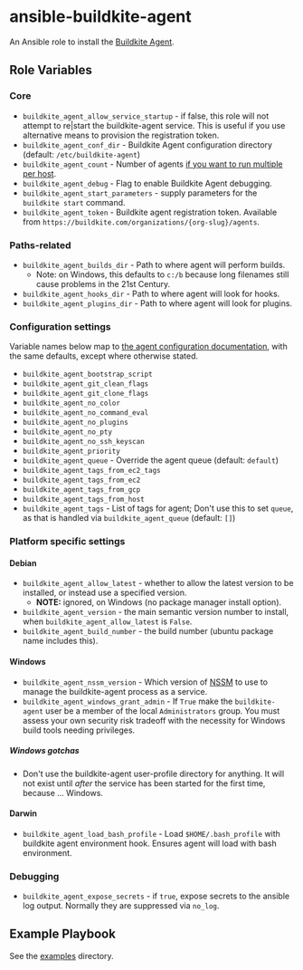 # ansible-buildkite-agent

An Ansible role to install the [Buildkite Agent](https://buildkite.com/docs/agent/v3).

## Role Variables

### Core

- `buildkite_agent_allow_service_startup` - if false, this role will not attempt to re|start the buildkite-agent service. This is useful if you use alternative means to provision the registration token.
- `buildkite_agent_conf_dir` - Buildkite Agent configuration directory (default: `/etc/buildkite-agent`)
- `buildkite_agent_count` - Number of agents [if you want to run multiple per host](https://buildkite.com/docs/agent/v3/ubuntu#running-multiple-agents).
- `buildkite_agent_debug` - Flag to enable Buildkite Agent debugging.
- `buildkite_agent_start_parameters` - supply parameters for the `buildkite start` command.
- `buildkite_agent_token` - Buildkite agent registration token. Available from `https://buildkite.com/organizations/{org-slug}/agents`.

### Paths-related

- `buildkite_agent_builds_dir` - Path to where agent will perform builds.
  - Note: on Windows, this defaults to `c:/b` because long filenames still cause problems in the 21st Century.
- `buildkite_agent_hooks_dir` - Path to where agent will look for hooks.
- `buildkite_agent_plugins_dir` - Path to where agent will look for plugins.

### Configuration settings

Variable names below map to [the agent configuration documentation](https://buildkite.com/docs/agent/v3/configuration#configuration-settings), with the same defaults, except where otherwise stated.

- `buildkite_agent_bootstrap_script`
- `buildkite_agent_git_clean_flags`
- `buildkite_agent_git_clone_flags`
- `buildkite_agent_no_color`
- `buildkite_agent_no_command_eval`
- `buildkite_agent_no_plugins`
- `buildkite_agent_no_pty`
- `buildkite_agent_no_ssh_keyscan`
- `buildkite_agent_priority`
- `buildkite_agent_queue` - Override the agent queue (default: `default`)
- `buildkite_agent_tags_from_ec2_tags`
- `buildkite_agent_tags_from_ec2`
- `buildkite_agent_tags_from_gcp`
- `buildkite_agent_tags_from_host`
- `buildkite_agent_tags` - List of tags for agent; Don't use this to set `queue`, as that is handled via `buildkite_agent_queue` (default: `[]`)

### Platform specific settings

#### Debian

- `buildkite_agent_allow_latest` - whether to allow the latest version to be installed, or instead use a specified version.
  - **NOTE:** ignored, on Windows (no package manager install option).
- `buildkite_agent_version` - the main semantic version number to install, when `buildkite_agent_allow_latest` is `False`.
- `buildkite_agent_build_number` - the build number (ubuntu package name includes this).

#### Windows

- `buildkite_agent_nssm_version` - Which version of [NSSM] to use to manage the buildkite-agent process as a service.
- `buildkite_agent_windows_grant_admin` - If `True` make the `buildkite-agent` user be a member of the local `Administrators` group. You must assess your own security risk tradeoff with the necessity for Windows build tools needing privileges.

##### Windows gotchas

- Don't use the buildkite-agent user-profile directory for anything. It will not exist until _after_ the service has been started for the first time, because ... Windows.

#### Darwin

- `buildkite_agent_load_bash_profile` - Load `$HOME/.bash_profile` with buildkite agent environment hook. Ensures agent will load with bash environment.

### Debugging

- `buildkite_agent_expose_secrets` - if `true`, expose secrets to the ansible log output. Normally they are suppressed via `no_log`.

## Example Playbook

See the [examples](./examples/) directory.

[NSSM]: https://nssm.cc
